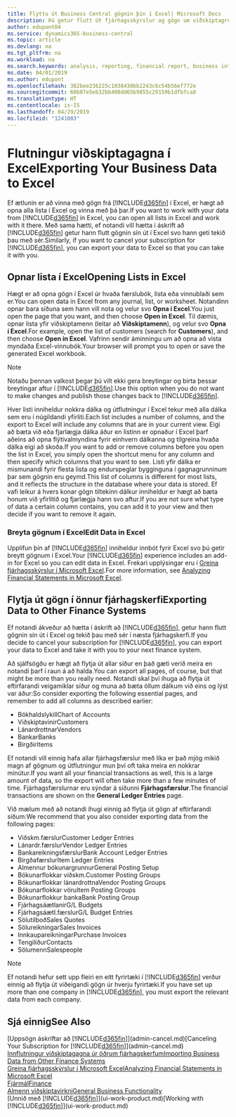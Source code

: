 ```yaml
---
title: Flyttu út Business Central gögnin þín í Excel| Microsoft Docs
description: Þú getur flutt út fjárhagsskýrslur og gögn um viðskiptagreind frá Business Central yfir í Excel, eða opnað gögnin í Excel.
author: edupont04
ms.service: dynamics365-business-central
ms.topic: article
ms.devlang: na
ms.tgt_pltfrm: na
ms.workload: na
ms.search.keywords: analysis, reporting, financial report, business intelligence, BI, Excel
ms.date: 04/01/2019
ms.author: edupont
ms.openlocfilehash: 382bee236225c1038430bb2243c6c54b56ef772e
ms.sourcegitcommit: 60b87e5eb32bb408dd65b9855c29159b1dfbfca8
ms.translationtype: HT
ms.contentlocale: is-IS
ms.lasthandoff: 04/29/2019
ms.locfileid: "1241003"
---
```

# <a name="exporting-your-business-data-to-excel"></a><span data-ttu-id="5a4f5-103">Flutningur viðskiptagagna í Excel</span><span class="sxs-lookup"><span data-stu-id="5a4f5-103">Exporting Your Business Data to Excel</span></span>
<span data-ttu-id="5a4f5-104">Ef ætlunin er að vinna með gögn frá [!INCLUDE[d365fin](includes/d365fin_md.md)] í Excel, er hægt að opna alla lista í Excel og vinna með þá þar.</span><span class="sxs-lookup"><span data-stu-id="5a4f5-104">If you want to work with your data from [!INCLUDE[d365fin](includes/d365fin_md.md)] in Excel, you can open all lists in Excel and work with it there.</span></span> <span data-ttu-id="5a4f5-105">Með sama hætti, ef notandi vill hætta í áskrift að [!INCLUDE[d365fin](includes/d365fin_md.md)] getur hann flutt gögnin sín út í Excel svo hann geti tekið þau með sér.</span><span class="sxs-lookup"><span data-stu-id="5a4f5-105">Similarly, if you want to cancel your subscription for [!INCLUDE[d365fin](includes/d365fin_md.md)], you can export your data to Excel so that you can take it with you.</span></span>

## <a name="opening-lists-in-excel"></a><span data-ttu-id="5a4f5-106">Opnar lista í Excel</span><span class="sxs-lookup"><span data-stu-id="5a4f5-106">Opening Lists in Excel</span></span>
<span data-ttu-id="5a4f5-107">Hægt er að opna gögn í Excel úr hvaða færslubók, lista eða vinnublaði sem er.</span><span class="sxs-lookup"><span data-stu-id="5a4f5-107">You can open data in Excel from any journal, list, or worksheet.</span></span> <span data-ttu-id="5a4f5-108">Notandinn opnar bara síðuna sem hann vill nota og velur svo **Opna í Excel**.</span><span class="sxs-lookup"><span data-stu-id="5a4f5-108">You just open the page that you want, and then choose **Open in Excel**.</span></span> <span data-ttu-id="5a4f5-109">Til dæmis, opnar lista yfir viðskiptamenn (leitar að **Viðskiptamenn**), og velur svo **Opna í Excel**.</span><span class="sxs-lookup"><span data-stu-id="5a4f5-109">For example, open the list of customers (search for **Customers**), and then choose **Open in Excel**.</span></span> <span data-ttu-id="5a4f5-110">Vafrinn sendir áminningu um að opna að vista myndaða Excel-vinnubók.</span><span class="sxs-lookup"><span data-stu-id="5a4f5-110">Your browser will prompt you to open or save the generated Excel workbook.</span></span>  

> [!NOTE]
> <span data-ttu-id="5a4f5-111">Notaðu þennan valkost þegar þú vilt ekki gera breytingar og birta þessar breytingar aftur í [!INCLUDE[d365fin](includes/d365fin_md.md)].</span><span class="sxs-lookup"><span data-stu-id="5a4f5-111">Use this option when you do not want to make changes and publish those changes back to [!INCLUDE[d365fin](includes/d365fin_md.md)].</span></span>  

<span data-ttu-id="5a4f5-112">Hver listi inniheldur nokkra dálka og útflutningur í Excel tekur með alla dálka sem eru í núgildandi yfirliti.</span><span class="sxs-lookup"><span data-stu-id="5a4f5-112">Each list includes a number of columns, and the export to Excel will include any columns that are in your current view.</span></span> <span data-ttu-id="5a4f5-113">Eigi að bæta við eða fjarlægja dálka áður en listinn er opnaður í Excel þarf aðeins að opna flýtivalmyndina fyrir einhvern dálkanna og tilgreina hvaða dálka eigi að skoða.</span><span class="sxs-lookup"><span data-stu-id="5a4f5-113">If you want to add or remove columns before you open the list in Excel, you simply open the shortcut menu for any column and then specify which columns that you want to see.</span></span> <span data-ttu-id="5a4f5-114">Listi yfir dálka er mismunandi fyrir flesta lista og endurspeglar bygginguna í gagnagrunninum þar sem gögnin eru geymd.</span><span class="sxs-lookup"><span data-stu-id="5a4f5-114">This list of columns is different for most lists, and it reflects the structure in the database where your data is stored.</span></span> <span data-ttu-id="5a4f5-115">Ef vafi leikur á hvers konar gögn tiltekinn dálkur inniheldur er hægt að bæta honum við yfirlitið og fjarlægja hann svo aftur.</span><span class="sxs-lookup"><span data-stu-id="5a4f5-115">If you are not sure what type of data a certain column contains, you can add it to your view and then decide if you want to remove it again.</span></span>  

### <a name="edit-data-in-excel"></a><span data-ttu-id="5a4f5-116">Breyta gögnum í Excel</span><span class="sxs-lookup"><span data-stu-id="5a4f5-116">Edit Data in Excel</span></span>
<span data-ttu-id="5a4f5-117">Upplifun þín af [!INCLUDE[d365fin](includes/d365fin_md.md)] inniheldur innbót fyrir Excel svo þú getir breytt gögnum í Excel.</span><span class="sxs-lookup"><span data-stu-id="5a4f5-117">Your [!INCLUDE[d365fin](includes/d365fin_md.md)] experience includes an add-in for Excel so you can edit data in Excel.</span></span> <span data-ttu-id="5a4f5-118">Frekari upplýsingar eru í [Greina fjárhagsskýrslur í Microsoft Excel](finance-analyze-excel.md).</span><span class="sxs-lookup"><span data-stu-id="5a4f5-118">For more information, see [Analyzing Financial Statements in Microsoft Excel](finance-analyze-excel.md).</span></span>  

## <a name="exporting-data-to-other-finance-systems"></a><span data-ttu-id="5a4f5-119">Flytja út gögn í önnur fjárhagskerfi</span><span class="sxs-lookup"><span data-stu-id="5a4f5-119">Exporting Data to Other Finance Systems</span></span>
<span data-ttu-id="5a4f5-120">Ef notandi ákveður að hætta í áskrift að [!INCLUDE[d365fin](includes/d365fin_md.md)], getur hann flutt gögnin sín út í Excel og tekið þau með sér í næsta fjárhagskerfi.</span><span class="sxs-lookup"><span data-stu-id="5a4f5-120">If you decide to cancel your subscription for [!INCLUDE[d365fin](includes/d365fin_md.md)], you can export your data to Excel and take it with you to your next finance system.</span></span>  

<span data-ttu-id="5a4f5-121">Að sjálfsögðu er hægt að flytja út allar síður en það gæti verið meira en notandi þarf í raun á að halda.</span><span class="sxs-lookup"><span data-stu-id="5a4f5-121">You can export all pages, of course, but that might be more than you really need.</span></span> <span data-ttu-id="5a4f5-122">Notandi skal því íhuga að flytja út eftirfarandi veigamiklar síður og muna að bæta öllum dálkum við eins og lýst var áður:</span><span class="sxs-lookup"><span data-stu-id="5a4f5-122">So consider exporting the following essential pages, and remember to add all columns as described earlier:</span></span>  

* <span data-ttu-id="5a4f5-123">Bókhaldslykill</span><span class="sxs-lookup"><span data-stu-id="5a4f5-123">Chart of Accounts</span></span>  
* <span data-ttu-id="5a4f5-124">Viðskiptavinir</span><span class="sxs-lookup"><span data-stu-id="5a4f5-124">Customers</span></span>  
* <span data-ttu-id="5a4f5-125">Lánardrottnar</span><span class="sxs-lookup"><span data-stu-id="5a4f5-125">Vendors</span></span>  
* <span data-ttu-id="5a4f5-126">Bankar</span><span class="sxs-lookup"><span data-stu-id="5a4f5-126">Banks</span></span>  
* <span data-ttu-id="5a4f5-127">Birgðir</span><span class="sxs-lookup"><span data-stu-id="5a4f5-127">Items</span></span>  

<span data-ttu-id="5a4f5-128">Ef notandi vill einnig hafa allar fjárhagsfærslur með líka er það mjög mikið magn af gögnum og útflutningur mun því oft taka meira en nokkrar mínútur.</span><span class="sxs-lookup"><span data-stu-id="5a4f5-128">If you want all your financial transactions as well, this is a large amount of data, so the export will often take more than a few minutes of time.</span></span> <span data-ttu-id="5a4f5-129">Fjárhagsfærslurnar eru sýndar á síðunni **Fjárhagsfærslur**.</span><span class="sxs-lookup"><span data-stu-id="5a4f5-129">The financial transactions are shown on the **General Ledger Entries** page.</span></span>  

<span data-ttu-id="5a4f5-130">Við mælum með að notandi íhugi einnig að flytja út gögn af eftirfarandi síðum:</span><span class="sxs-lookup"><span data-stu-id="5a4f5-130">We recommend that you also consider exporting data from the following pages:</span></span>  

* <span data-ttu-id="5a4f5-131">Viðskm.færslur</span><span class="sxs-lookup"><span data-stu-id="5a4f5-131">Customer Ledger Entries</span></span>  
* <span data-ttu-id="5a4f5-132">Lánardr.færslur</span><span class="sxs-lookup"><span data-stu-id="5a4f5-132">Vendor Ledger Entries</span></span>  
* <span data-ttu-id="5a4f5-133">Bankareikningsfærslur</span><span class="sxs-lookup"><span data-stu-id="5a4f5-133">Bank Account Ledger Entries</span></span>  
* <span data-ttu-id="5a4f5-134">Birgðafærslur</span><span class="sxs-lookup"><span data-stu-id="5a4f5-134">Item Ledger Entries</span></span>  
* <span data-ttu-id="5a4f5-135">Almennur bókunargrunnur</span><span class="sxs-lookup"><span data-stu-id="5a4f5-135">General Posting Setup</span></span>  
* <span data-ttu-id="5a4f5-136">Bókunarflokkar viðskm.</span><span class="sxs-lookup"><span data-stu-id="5a4f5-136">Customer Posting Groups</span></span>  
* <span data-ttu-id="5a4f5-137">Bókunarflokkar lánardrottna</span><span class="sxs-lookup"><span data-stu-id="5a4f5-137">Vendor Posting Groups</span></span>  
* <span data-ttu-id="5a4f5-138">Bókunarflokkar vöru</span><span class="sxs-lookup"><span data-stu-id="5a4f5-138">Item Posting Groups</span></span>  
* <span data-ttu-id="5a4f5-139">Bókunarflokkur banka</span><span class="sxs-lookup"><span data-stu-id="5a4f5-139">Bank Posting Group</span></span>  
* <span data-ttu-id="5a4f5-140">Fjárhagsáætlanir</span><span class="sxs-lookup"><span data-stu-id="5a4f5-140">G/L Budgets</span></span>  
* <span data-ttu-id="5a4f5-141">Fjárhagsáætl.færslur</span><span class="sxs-lookup"><span data-stu-id="5a4f5-141">G/L Budget Entries</span></span>  
* <span data-ttu-id="5a4f5-142">Sölutilboð</span><span class="sxs-lookup"><span data-stu-id="5a4f5-142">Sales Quotes</span></span>  
* <span data-ttu-id="5a4f5-143">Sölureikningar</span><span class="sxs-lookup"><span data-stu-id="5a4f5-143">Sales Invoices</span></span>  
* <span data-ttu-id="5a4f5-144">Innkaupareikningar</span><span class="sxs-lookup"><span data-stu-id="5a4f5-144">Purchase Invoices</span></span>  
* <span data-ttu-id="5a4f5-145">Tengiliður</span><span class="sxs-lookup"><span data-stu-id="5a4f5-145">Contacts</span></span>  
* <span data-ttu-id="5a4f5-146">Sölumenn</span><span class="sxs-lookup"><span data-stu-id="5a4f5-146">Salespeople</span></span>  

> [!NOTE]  
>   <span data-ttu-id="5a4f5-147">Ef notandi hefur sett upp fleiri en eitt fyrirtæki í [!INCLUDE[d365fin](includes/d365fin_md.md)] verður einnig að flytja út viðeigandi gögn úr hverju fyrirtæki.</span><span class="sxs-lookup"><span data-stu-id="5a4f5-147">If you have set up more than one company in [!INCLUDE[d365fin](includes/d365fin_md.md)], you must export the relevant data from each company.</span></span>

## <a name="see-also"></a><span data-ttu-id="5a4f5-148">Sjá einnig</span><span class="sxs-lookup"><span data-stu-id="5a4f5-148">See Also</span></span>
<span data-ttu-id="5a4f5-149">[Uppsögn áskriftar að [!INCLUDE[d365fin](includes/d365fin_md.md)]](admin-cancel.md)</span><span class="sxs-lookup"><span data-stu-id="5a4f5-149">[Canceling Your Subscription for [!INCLUDE[d365fin](includes/d365fin_md.md)]](admin-cancel.md)</span></span>  
[<span data-ttu-id="5a4f5-150">Innflutningur viðskiptagagna úr öðrum fjárhagskerfum</span><span class="sxs-lookup"><span data-stu-id="5a4f5-150">Importing Business Data from Other Finance Systems</span></span>](across-import-data-configuration-packages.md)  
[<span data-ttu-id="5a4f5-151">Greina fjárhagsskýrslur í Microsoft Excel</span><span class="sxs-lookup"><span data-stu-id="5a4f5-151">Analyzing Financial Statements in Microsoft Excel</span></span>](finance-analyze-excel.md)  
[<span data-ttu-id="5a4f5-152">Fjármál</span><span class="sxs-lookup"><span data-stu-id="5a4f5-152">Finance</span></span>](finance.md)  
[<span data-ttu-id="5a4f5-153">Almenn viðskiptavirkni</span><span class="sxs-lookup"><span data-stu-id="5a4f5-153">General Business Functionality</span></span>](ui-across-business-areas.md)  
<span data-ttu-id="5a4f5-154">[Unnið með [!INCLUDE[d365fin](includes/d365fin_md.md)]](ui-work-product.md)</span><span class="sxs-lookup"><span data-stu-id="5a4f5-154">[Working with [!INCLUDE[d365fin](includes/d365fin_md.md)]](ui-work-product.md)</span></span>  
